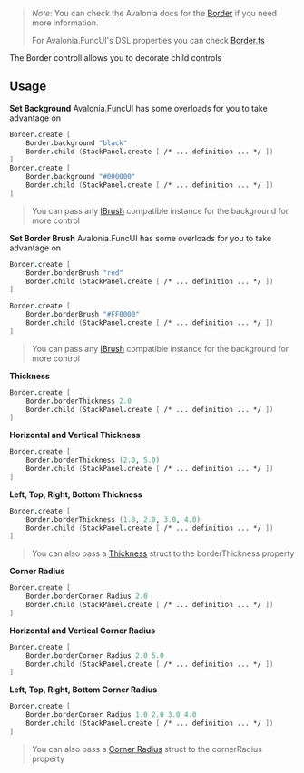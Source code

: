 ﻿---
layout: control
name: Border
group: controls
---
[Border]: https://avaloniaui.net/docs/controls/border
[Views and Attributes]: guides/Views-and-Attributes.html
[Border.fs]: https://github.com/AvaloniaCommunity/Avalonia.FuncUI/blob/master/src/Avalonia.FuncUI.DSL/Border.fs
[IBrush]: https://avaloniaui.net/api/Avalonia.Media/IBrush/
[Thickness]: https://avaloniaui.net/api/Avalonia/Thickness/
[Corner Radius]: https://avaloniaui.net/api/Avalonia/CornerRadius/

> *Note*: You can check the Avalonia docs for the [Border] if you need more information.
>
> For Avalonia.FuncUI's DSL properties you can check [Border.fs]

The Border controll allows you to decorate child controls

## Usage

**Set Background**
Avalonia.FuncUI has some overloads for you to take advantage on

```fsharp
Border.create [
	Border.background "black"
	Border.child (StackPanel.create [ /* ... definition ... */ ])
]
Border.create [
	Border.background "#000000"
	Border.child (StackPanel.create [ /* ... definition ... */ ])
]
```
> You can pass any [IBrush] compatible instance for the background for more control

**Set Border Brush**
Avalonia.FuncUI has some overloads for you to take advantage on

```fsharp
Border.create [
	Border.borderBrush "red"
	Border.child (StackPanel.create [ /* ... definition ... */ ])
]
```
```fsharp
Border.create [
	Border.borderBrush "#FF0000"
	Border.child (StackPanel.create [ /* ... definition ... */ ])
]
```
> You can pass any [IBrush] compatible instance for the background for more control


**Thickness**
```fsharp
Border.create [
	Border.borderThickness 2.0
	Border.child (StackPanel.create [ /* ... definition ... */ ])
]
```

**Horizontal and Vertical Thickness**
```fsharp
Border.create [
	Border.borderThickness (2.0, 5.0)
	Border.child (StackPanel.create [ /* ... definition ... */ ])
]
```

**Left, Top, Right, Bottom Thickness**
```fsharp
Border.create [
	Border.borderThickness (1.0, 2.0, 3.0, 4.0)
	Border.child (StackPanel.create [ /* ... definition ... */ ])
]
```
> You can also pass a [Thickness] struct to the borderThickness property


**Corner Radius**
```fsharp
Border.create [
	Border.borderCorner Radius 2.0
	Border.child (StackPanel.create [ /* ... definition ... */ ])
]
```

**Horizontal and Vertical Corner Radius**
```fsharp
Border.create [
	Border.borderCorner Radius 2.0 5.0
	Border.child (StackPanel.create [ /* ... definition ... */ ])
]
```

**Left, Top, Right, Bottom Corner Radius**
```fsharp
Border.create [
	Border.borderCorner Radius 1.0 2.0 3.0 4.0
	Border.child (StackPanel.create [ /* ... definition ... */ ])
]
```
> You can also pass a [Corner Radius] struct to the cornerRadius property
